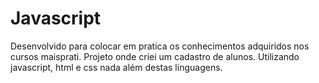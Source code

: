 # Javascript

Desenvolvido para  colocar em pratica os conhecimentos adquiridos nos cursos maisprati.
Projeto onde criei um cadastro de alunos.
Utilizando javascript, html e css nada além destas linguagens.
